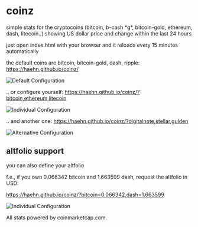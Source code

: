 # coinz

simple stats for the cryptocoins (bitcoin, b-cash \*g\*, bitcoin-gold, ethereum, dash, litecoin..) showing US dollar price and change within the last 24 hours

just open index.html with your browser and it reloads every 15 minutes automatically

the default coins are bitcoin, bitcoin-gold, dash, ripple: https://haehn.github.io/coinz/ 

![Default Configuration](https://haehn.github.io/coinz/gfx/default.png)

.. or configure yourself: https://haehn.github.io/coinz/?bitcoin,ethereum,litecoin

![Individual Configuration](https://haehn.github.io/coinz/gfx/individual.png)

.. and another one: https://haehn.github.io/coinz/?digitalnote,stellar,gulden

![Alternative Configuration](https://haehn.github.io/coinz/gfx/alternative.png)

## altfolio support

you can also define your altfolio

f.e., if you own 0.066342 bitcoin and 1.663599 dash, request the altfolio in USD:

https://haehn.github.io/coinz/?bitcoin=0.066342,dash=1.663599

![Individual Configuration](https://haehn.github.io/coinz/gfx/altfolio.png)

All stats powered by coinmarketcap.com.
